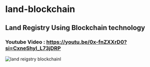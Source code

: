 # land-blockchain

## Land Registry Using Blockchain technology

### Youtube Video : https://youtu.be/0x-fnZXXrD0?si=CxneShyl_L73jDRP

![land reigstry blockchainl](https://github.com/Vatshayan/land-blockchain/assets/28294942/0ad2c857-dc11-4c4c-b263-d4ed026f6a23)
